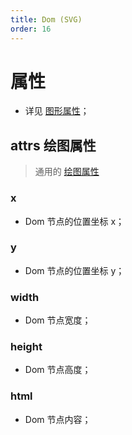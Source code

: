```yaml
---
title: Dom (SVG)
order: 16
---
```


# 属性

- 详见 [图形属性](/en/docs/api/shape/api#属性)；

## attrs 绘图属性

> 通用的 [绘图属性](/en/docs/api/shape/attrs)

### x

- Dom 节点的位置坐标 x；

### y

- Dom 节点的位置坐标 y；

### width

- Dom 节点宽度；

### height

- Dom 节点高度；

### html

- Dom 节点内容；
